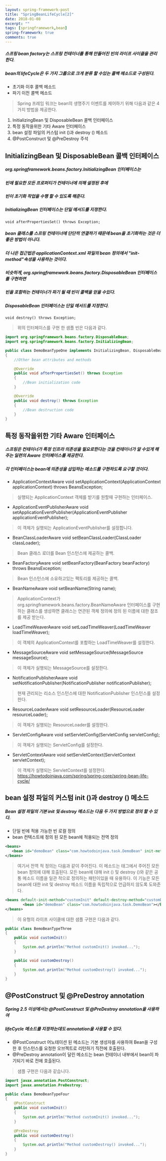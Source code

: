 ```yaml
---
layout: spring-framework-post
title: "SpringBeanLifeCycle[2]"
date: 2018-01-08
excerpt: ""
tags: [springframework,bean]
spring-framework: true
comments: true
---
```




 ##### 스프링 bean factory는 스프링 컨테이너를 통해 만들어진 빈의 라이프 사이클을 관리한다.
 ##### bean의 lifeCycle은 두 가지 그룹으로 크게 분류 할 수있는 콜백 메소드로 구성된다.

 * 초기화 이후 콜백 메소드
 * 파기 이전 콜백 메소드

 > Spring 프레임 워크는 bean의 생명주기 이벤트를 제어하기 위해 다음과 같은 4 가지 방법을 제공한다.

 1. InitializingBean 및 DisposableBean 콜백 인터페이스
 2. 특정 동작을위한 기타 Aware 인터페이스
 3. bean 설정 파일의 커스텀 init ()과 destroy () 메소드
 4. @PostConstruct 및 @PreDestroy 주석

 ## InitializingBean 및 DisposableBean 콜백 인터페이스
 ##### org.springframework.beans.factory.InitializingBean 인터페이스는  
 ##### 빈에 필요한 모든 프로퍼티가 컨테이너에 의해 설정된 후에  
 ##### 빈이 초기화 작업을 수행 할 수 있도록 해준다.  
 ##### InitializingBean 인터페이스는 단일 메서드를 지정한다.
    void afterPropertiesSet() throws Exception;
 ##### bean 클래스를 스프링 컨테이너에 단단히 연결하기 때문에 bean을 초기화하는 것은 더 좋은 방법이 아니다.  
 ##### 더 나은 접근법은 applicationContext.xml 파일의 bean 정의에서 "init-method"속성을 사용하는 것이다.
 ##### 비슷하게, org.springframework.beans.factory.DisposableBean 인터페이스를 구현하면  
 ##### 빈을 포함하는 컨테이너가 파기 될 때 빈이 콜백을 얻을 수있다.  
 ##### DisposableBean 인터페이스는 단일 메서드를 지정한다.
    void destroy() throws Exception;
 > 위의 인터페이스를 구현 한 샘플 빈은 다음과 같다.

~~~java
import org.springframework.beans.factory.DisposableBean;
import org.springframework.beans.factory.InitializingBean;

public class DemoBeanTypeOne implements InitializingBean, DisposableBean
{
    //Other bean attributes and methods

    @Override
    public void afterPropertiesSet() throws Exception
    {
        //Bean initialization code
    }

    @Override
    public void destroy() throws Exception
    {
        //Bean destruction code
    }
}
~~~
 ## 특정 동작을위한 기타 Aware 인터페이스
 ##### 스프링은 컨테이너가 특정 인프라 의존성을 필요로한다는 것을 컨테이너가 알 수있게 해주는 일련의 Aware 인터페이스를 제공한다.
 ##### 각 인터페이스는 bean에 의존성을 삽입하는 메소드를 구현하도록 요구할 것이다.
 * ApplicationContextAware
    void setApplicationContext(ApplicationContext applicationContext) throws BeansException;
 > 실행되는 ApplicationContext 객체를 받기를 원할때 구현하는 인터페이스.

 * ApplicationEventPublisherAware
    void setApplicationEventPublisher(ApplicationEventPublisher applicationEventPublisher);
 > 이 객체가 실행되는 ApplicationEventPublisher를 설정합니다.

 * BeanClassLoaderAware
    void setBeanClassLoader(ClassLoader classLoader);
 > Bean 클래스 로더를 Bean 인스턴스에 제공하는 콜백.

 * BeanFactoryAware
    void setBeanFactory(BeanFactory beanFactory) throws BeansException;
 > Bean 인스턴스에 소유하고있는 팩토리를 제공하는 콜백.

 * BeanNameAware
    void setBeanName(String name);
 > ApplicationContext가 org.springframework.beans.factory.BeanNameAware 인터페이스를 구현하는 클래스를 생성하면 클래스는 연관된 객체 정의에 정의 된 이름에 대한 참조를 제공 받는다.

 * LoadTimeWeaverAware
    void setLoadTimeWeaver(LoadTimeWeaver loadTimeWeaver);
 > 이 객체의 ApplicationContext를 포함하는 LoadTimeWeaver를 설정한다.

 * MessageSourceAware
    void setMessageSource(MessageSource messageSource);
 > 이 객체가 실행되는 MessageSource를 설정한다.

 * NotificationPublisherAware
    void setNotificationPublisher(NotificationPublisher notificationPublisher);
 > 현재 관리되는 리소스 인스턴스에 대한 NotificationPublisher 인스턴스를 설정한다.

 * ResourceLoaderAware
    void setResourceLoader(ResourceLoader resourceLoader);
 > 이 객체가 실행되는 ResourceLoader를 설정한다.

 * ServletConfigAware
    void setServletConfig(ServletConfig servletConfig);
 > 이 객체가 실행되는 ServletConfig를 설정한다.

 * ServletContextAware
    void setServletContext(ServletContext servletContext);
 > 이 객체가 실행되는 ServletContext를 설정한다.
https://howtodoinjava.com/spring/spring-core/spring-bean-life-cycle/

 ## bean 설정 파일의 커스텀 init ()과 destroy () 메소드
 ##### Bean 설정 파일의 기본 init 및 destroy 메소드는 다음 두 가지 방법으로 정의 할 수 있다.
 * 단일 빈에 적용 가능한 빈 로컬 정의
 * bean 컨텍스트에 정의 된 모든 bean에 적용되는 전역 정의
 ~~~xml
<beans>
    <bean id="demoBean" class="com.howtodoinjava.task.DemoBean" init-method="customInit" destroy-method="customDestroy"></bean>
</beans>
 ~~~
 > 여기서 전역 적 정의는 다음과 같이 주어진다.
 > 이 메소드는 <beans> 태그에서 주어진 모든 bean 정의에 대해 호출된다.
 > 모든 bean에 대해 init () 및 destroy ()와 같은 공통 메소드 이름을 일관 적으로 정의하는 패턴이있을 때 유용하다.
 > 이 기능은 모든 bean에 대한 init 및 destroy 메소드 이름을 독립적으로 언급하지 않도록 도와준다.
~~~xml
<beans default-init-method="customInit" default-destroy-method="customDestroy">      
        <bean id="demoBean" class="com.howtodoinjava.task.DemoBean"></bean>
</beans>
~~~
 > 이 유형의 라이프 사이클에 대한 샘플 구현은 다음과 같다.
~~~java
public class BemoBeanTypeThree
{
    public void customInit()
    {
        System.out.println("Method customInit() invoked...");
    }

    public void customDestroy()
    {
        System.out.println("Method customDestroy() invoked...");
    }
}
~~~
 ## @PostConstruct 및 @PreDestroy annotation
 ##### Spring 2.5 이상에서는 @PostConstruct 및 @PreDestroy annotation을 사용하여
 ##### lifeCycle 메소드를 지정하는데도 annotation을 사용할 수 있다.

 * @PostConstruct 어노테이션 된 메소드는 기본 생성자를 사용하여 Bean을 구성한 후 인스턴스를 요청한 오브젝트로 리턴하기 직전에 호출된다.  
 * @PreDestroy annotation이 달린 메소드는 bean 컨테이너 내부에서 bean이 파기되기 바로 전에 호출된다.
 > 샘플 구현은 다음과 같습니다.
~~~java
import javax.annotation.PostConstruct;
import javax.annotation.PreDestroy;

public class BemoBeanTypeFour
{
    @PostConstruct
    public void customInit()
    {
        System.out.println("Method customInit() invoked...");
    }
    
    @PreDestroy
    public void customDestroy()
    {
        System.out.println("Method customDestroy() invoked...");
    }
}
~~~
